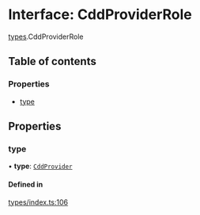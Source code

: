 # Interface: CddProviderRole

[types](../wiki/types).CddProviderRole

## Table of contents

### Properties

- [type](../wiki/types.CddProviderRole#type)

## Properties

### type

• **type**: [`CddProvider`](../wiki/types.RoleType#cddprovider)

#### Defined in

[types/index.ts:106](https://github.com/PolymeshAssociation/polymesh-sdk/blob/e978aefd/src/types/index.ts#L106)
